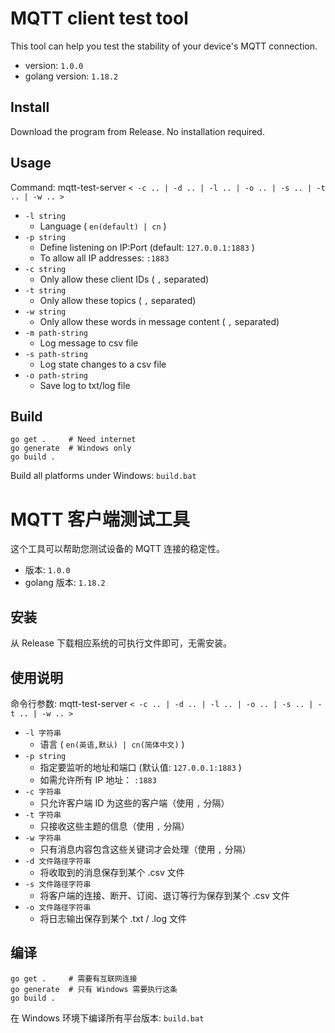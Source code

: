 # MQTT client test tool
This tool can help you test the stability of your device's MQTT connection.

- version: `1.0.0`
- golang version: `1.18.2`

## Install
Download the program from Release. No installation required.

## Usage

Command: mqtt-test-server `< -c .. | -d .. | -l .. | -o .. | -s .. | -t .. | -w .. >`

- `-l string`
  - Language ( `en(default) | cn` )
- `-p string`
  - Define listening on IP:Port (default: `127.0.0.1:1883` )
  - To allow all IP addresses: `:1883`
- `-c string`
  - Only allow these client IDs ( `,` separated)
- `-t string`
  - Only allow these topics ( `,` separated)
- `-w string`
  - Only allow these words in message content ( `,` separated)
- `-m path-string`
  - Log message to csv file
- `-s path-string`
  - Log state changes to a csv file
- `-o path-string`
  - Save log to txt/log file

## Build

```
go get .     # Need internet
go generate  # Windows only
go build .
```

Build all platforms under Windows: `build.bat`

# MQTT 客户端测试工具
这个工具可以帮助您测试设备的 MQTT 连接的稳定性。

- 版本: `1.0.0`
- golang 版本: `1.18.2`

## 安装
从 Release 下载相应系统的可执行文件即可，无需安装。

## 使用说明

命令行参数: mqtt-test-server `< -c .. | -d .. | -l .. | -o .. | -s .. | -t .. | -w .. >`

- `-l 字符串`
  - 语言 ( `en(英语,默认) | cn(简体中文)` )
- `-p string`
  - 指定要监听的地址和端口 (默认值: `127.0.0.1:1883` )
  - 如需允许所有 IP 地址： `:1883`
- `-c 字符串`
  - 只允许客户端 ID 为这些的客户端（使用 `,` 分隔）
- `-t 字符串`
  - 只接收这些主题的信息（使用 `,` 分隔）
- `-w 字符串`
  - 只有消息内容包含这些关键词才会处理（使用 `,` 分隔）
- `-d 文件路径字符串`
  - 将收取到的消息保存到某个 .csv 文件
- `-s 文件路径字符串`
  - 将客户端的连接、断开、订阅、退订等行为保存到某个 .csv 文件
- `-o 文件路径字符串`
  - 将日志输出保存到某个 .txt / .log 文件

## 编译

```
go get .     # 需要有互联网连接
go generate  # 只有 Windows 需要执行这条
go build .
```

在 Windows 环境下编译所有平台版本: `build.bat`
